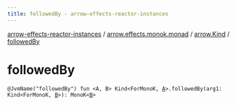 ```yaml
---
title: followedBy - arrow-effects-reactor-instances
---
```


[arrow-effects-reactor-instances](../../index.html) / [arrow.effects.monok.monad](../index.html) / [arrow.Kind](index.html) / [followedBy](./followed-by.html)

# followedBy

`@JvmName("followedBy") fun <A, B> Kind<ForMonoK, `[`A`](followed-by.html#A)`>.followedBy(arg1: Kind<ForMonoK, `[`B`](followed-by.html#B)`>): MonoK<`[`B`](followed-by.html#B)`>`